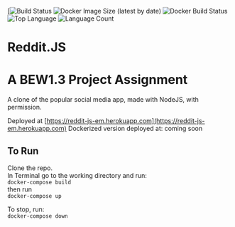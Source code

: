 [![Build Status](https://img.shields.io/travis/mackroe/reddit-clone?sort=date?style=plastic&logo=appveyore)
![Docker Image Size (latest by date)](https://img.shields.io/docker/image-size/mackroe/reddit-clone?sort=date?style=plastic&logo=appveyore)
![Docker Build Status](https://img.shields.io/docker/build/mackroe/reddit-clone?style=plastic&logo=appveyore)
![Top Language](https://img.shields.io/github/languages/top/mackroe/reddit-clone)
![Language Count](https://img.shields.io/github/languages/count/mackroe/reddit-clone)


# Reddit.JS
# A BEW1.3 Project Assignment

A clone of the popular social media app, made with NodeJS, with permission. 

Deployed at [https://reddit-js-em.herokuapp.com](https://reddit-js-em.herokuapp.com)
Dockerized version deployed at: coming soon

## To Run
Clone the repo.<br>
In Terminal go to the working directory and run:<br>
`docker-compose build`<br>
then run<br>
`docker-compose up`

To stop, run:<br>
 `docker-compose down`

